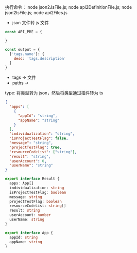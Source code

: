 执行命令：
node json2JsFile.js; node api2DefinitionFile.js; node json2tsFile.js; node api2Files.js

- json 文件转 js 文件

```js
const API_PRE = {

}

const output = {
  ['tags.name']: {
    desc: 'tags.description'
  }
}
```

- tags -> 文件
- paths ->

type:
将类型转为 json，然后将类型通过插件转为 ts

```json
{
  "apps": [
    {
      "appId": "string",
      "appName": "string"
    }
  ],
  "individualization": "string",
  "isProjectTestFlag": false,
  "message": "string",
  "projectTestFlag": true,
  "resourceCodeList": ["string"],
  "result": "string",
  "userAccount": 0,
  "userName": "string"
}
```

```ts
export interface Result {
  apps: App[]
  individualization: string
  isProjectTestFlag: boolean
  message: string
  projectTestFlag: boolean
  resourceCodeList: string[]
  result: string
  userAccount: number
  userName: string
}

export interface App {
  appId: string
  appName: string
}
```